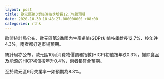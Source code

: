 ```yaml
---
layout: post
title: 歐元區第3季經濟按季增長12.7%勝預期
date: 2020-10-30 18:48:27.000000000 +08:00
categories: rthk
---
```


歐盟統計局公布，歐元區第3季國內生產總值(GDP)初值按季增長12.7%，按年跌4.3%，兩者都好過市場預期。

統計局亦公布，歐元區10月消費物價調和指數(HICP)初值按年跌0.3%，撇除食品及能源的HICP初值按年升0.4%，兩者都符合預期。

至於歐元區9月失業率一如預期為8.3%。
